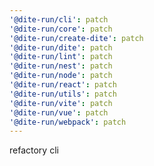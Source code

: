 ```yaml
---
'@dite-run/cli': patch
'@dite-run/core': patch
'@dite-run/create-dite': patch
'@dite-run/dite': patch
'@dite-run/lint': patch
'@dite-run/nest': patch
'@dite-run/node': patch
'@dite-run/react': patch
'@dite-run/utils': patch
'@dite-run/vite': patch
'@dite-run/vue': patch
'@dite-run/webpack': patch
---
```


refactory cli
